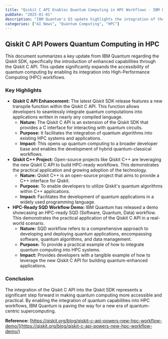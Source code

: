 ```yaml
---
title: "Qiskit C API Enables Quantum Computing in HPC Workflows - IBM Quantum Q3 Update"
pubDate: "2025-01-01"
description: "IBM Quantum's Q3 update highlights the integration of the Qiskit C API, enabling quantum computing within High-Performance Computing (HPC) workflows. This allows developers to build quantum capabilities into a wider range of applications."
categories: ["AI News", "Quantum Computing", "HPC"]
---
```


## Qiskit C API Powers Quantum Computing in HPC

This document summarizes a key update from IBM Quantum regarding the Qiskit SDK, specifically the introduction of enhanced capabilities through the Qiskit C API. This update significantly expands the accessibility of quantum computing by enabling its integration into High-Performance Computing (HPC) workflows.

### Key Highlights

*   **Qiskit C API Enhancement:** The latest Qiskit SDK release features a new transpile function within the Qiskit C API. This function allows developers to seamlessly integrate quantum computations into applications written in nearly any compiled language.
    *   **Nature:** The Qiskit C API is an extension of the Qiskit SDK that provides a C interface for interacting with quantum circuits.
    *   **Purpose:**  It facilitates the integration of quantum algorithms into existing HPC systems and applications.
    *   **Impact:** This opens up quantum computing to a broader developer base and enables the development of hybrid quantum-classical workflows.
*   **Qiskit C++ Project:** Open-source projects like Qiskit C++ are leveraging the new Qiskit C API to build HPC-ready workflows. This demonstrates the practical application and growing adoption of the technology.
    *   **Nature:** Qiskit C++ is an open-source project that aims to provide a C++ interface for Qiskit.
    *   **Purpose:** To enable developers to utilize Qiskit's quantum algorithms within C++ applications.
    *   **Impact:**  Facilitates the development of quantum applications in a widely used programming language.
*   **HPC-Ready SQD Workflow Demo:** IBM Quantum has released a demo showcasing an HPC-ready SQD (Software, Quantum, Data) workflow. This demonstrates the practical application of the Qiskit C API in a real-world scenario.
    *   **Nature:** SQD workflow refers to a comprehensive approach to developing and deploying quantum applications, encompassing software, quantum algorithms, and data management.
    *   **Purpose:**  To provide a practical example of how to integrate quantum computing into HPC systems.
    *   **Impact:**  Provides developers with a tangible example of how to leverage the new Qiskit C API for building quantum-enhanced applications.

### Conclusion

The integration of the Qiskit C API into the Qiskit SDK represents a significant step forward in making quantum computing more accessible and practical. By enabling the integration of quantum capabilities into HPC workflows, IBM Quantum is paving the way for a new era of quantum-centric supercomputing.

**Reference:** [https://qiskit.org/blog/qiskit-c-api-powers-new-hpc-workflow-demo/](https://qiskit.org/blog/qiskit-c-api-powers-new-hpc-workflow-demo/)